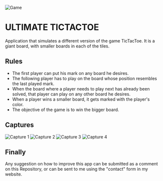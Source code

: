 ![Game](https://i0.wp.com/www.thegamegal.com/wp-content/uploads/2018/08/ultimate-tic-tac-toe11-01.png)

# ULTIMATE TICTACTOE

Application that simulates a different version of the game TicTacToe. It is a giant board, with smaller boards in each of the tiles.

## Rules

- The first player can put his mark on any board he desires.
- The following player has to play on the board whose position resembles the last played mark.
- When the board where a player needs to play next has already been solved, that player can play on any other board he desires.
- When a player wins a smaller board, it gets marked with the player's color.
- The objective of the game is to win the bigger board.

## Captures

![Capture 1]()
![Capture 2]()
![Capture 3]()
![Capture 4]()

## Finally

Any suggestion on how to improve this app can be submitted as a comment on this Repository, or can be sent to me using the "contact" form in my website.